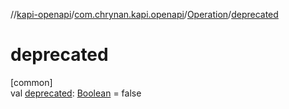 //[kapi-openapi](../../../index.md)/[com.chrynan.kapi.openapi](../index.md)/[Operation](index.md)/[deprecated](deprecated.md)

# deprecated

[common]\
val [deprecated](deprecated.md): [Boolean](https://kotlinlang.org/api/latest/jvm/stdlib/kotlin/-boolean/index.html) = false
